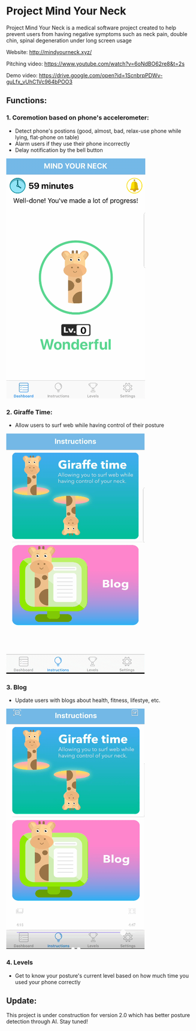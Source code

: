 # Project Mind Your Neck
Project Mind Your Neck is a medical software project created to help prevent users from having negative symptoms such as neck pain, double chin, spinal degeneration under long screen usage

Website: 
http://mindyourneck.xyz/

Pitching video:
https://www.youtube.com/watch?v=6oNdBO62re8&t=2s

Demo video: 
https://drive.google.com/open?id=1ScnbrpPDWv-guLfx_vUhC1Vc964bPOO3


## Functions:
### 1. Coremotion based on phone's accelerometer:
- Detect phone's postions (good, almost, bad, relax-use phone while lying, flat-phone on table)
- Alarm users if they use their phone incorrectly 
- Delay notification by the bell button 

![](Detect.gif)

### 2. Giraffe Time: 
- Allow users to surf web while having control of their posture

![](GTime.gif)

### 3. Blog
- Update users with blogs about health, fitness, lifestye, etc.

![](Blog.gif)

### 4. Levels
- Get to know your posture's current level based on how much time you used your phone correctly

## Update:
This project is under construction for version 2.0 which has better posture detection through AI. Stay tuned!
